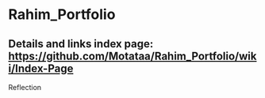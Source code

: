 # Rahim_Portfolio

## Details and links index page: https://github.com/Motataa/Rahim_Portfolio/wiki/Index-Page

Reflection
